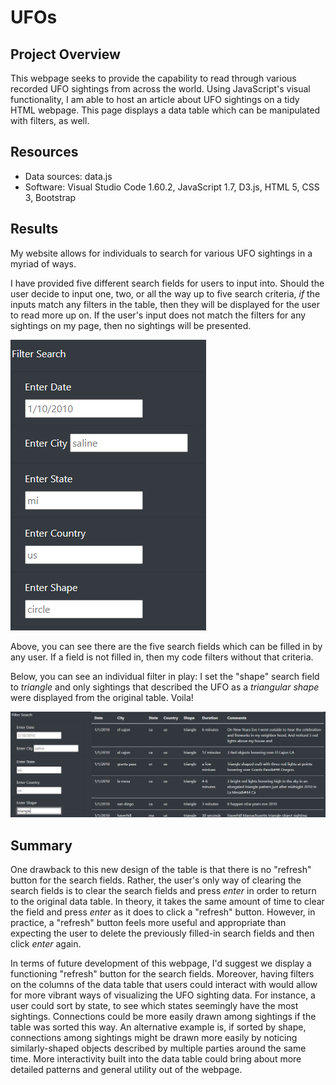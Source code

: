 # UFOs

## Project Overview
This webpage seeks to provide the capability to read through various recorded UFO sightings from across the world. Using JavaScript's visual functionality, I am able to host an article about UFO sightings on a tidy HTML webpage. This page displays a data table which can be manipulated with filters, as well.

## Resources
- Data sources: data.js
- Software: Visual Studio Code 1.60.2, JavaScript 1.7, D3.js, HTML 5, CSS 3, Bootstrap

## Results
My website allows for individuals to search for various UFO sightings in a myriad of ways.

I have provided five different search fields for users to input into. Should the user decide to input one, two, or all the way up to five search criteria, *if* the inputs match any filters in the table, then they will be displayed for the user to read more up on. If the user's input does not match the filters for any sightings on my page, then no sightings will be presented. 

![Five Filters](Resources/five_filters.png)

Above, you can see there are the five search fields which can be filled in by any user. If a field is not filled in, then my code filters without that criteria.

Below, you can see an individual filter in play: I set the "shape" search field to *triangle* and only sightings that described the UFO as a *triangular shape* were displayed from the original table. Voila!

![Shape Filter: In Action](Resources/triangle_filter.png)


## Summary
One drawback to this new design of the table is that there is no "refresh" button for the search fields. Rather, the user's only way of clearing the search fields is to clear the search fields and press *enter* in order to return to the original data table. In theory, it takes the same amount of time to clear the field and press *enter* as it does to click a "refresh" button. However, in practice, a "refresh" button feels more useful and appropriate than expecting the user to delete the previously filled-in search fields and then click *enter* again. 

In terms of future development of this webpage, I'd suggest we display a functioning "refresh" button for the search fields. Moreover, having filters on the columns of the data table that users could interact with would allow for more vibrant ways of visualizing the UFO sighting data. For instance, a user could sort by state, to see which states seemingly have the most sightings. Connections could be more easily drawn among sightings if the table was sorted this way. An alternative example is, if sorted by shape, connections among sightings might be drawn more easily by noticing similarly-shaped objects described by multiple parties around the same time. More interactivity built into the data table could bring about more detailed patterns and general utility out of the webpage.